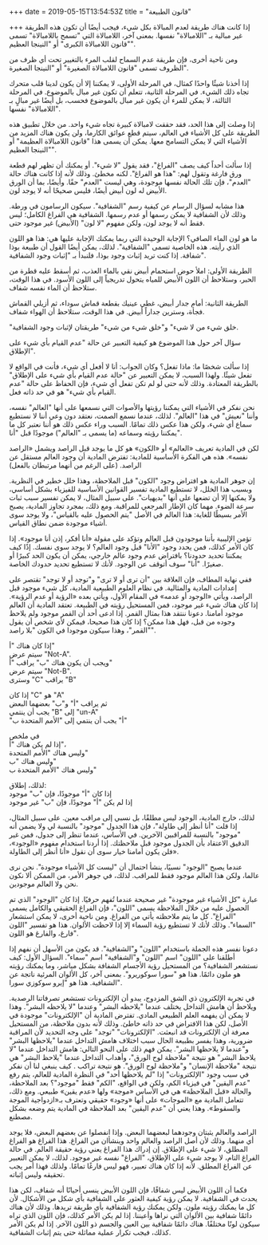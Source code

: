 +++
date = 2019-05-15T13:54:53Z
title = "قانون الطبيعة"

+++ 
إذا كانت هناك طريقة لعدم المبالاة بكل شيء، فيجب أيضًا أن تكون هذه الطريقة غير مبالية بـ "اللامبالاة" نفسها. بمعنى آخر، اللامبالاة التي "تسمح باللامبالاة" تسمى "قانون اللامبالاة الكبرى" أو "النينجا العظيم".   
   
ومن ناحية أخرى، فإن طريقة عدم السماح لقلب المرء بالتغيير تحت أي ظرف من الظروف تسمى "قانون اللامبالاة الصغيرة" أو "النينجا الصغيرة".   
   
إذا أخذنا شيئًا واحدًا كمثال، في المرحلة الأولى، لا يمكننا إلا أن يكون لدينا قلب متحرك تجاه ذلك الشيء. في المرحلة الثانية، تتعلم أن تكون غير مبال بالموضوع. في المرحلة الثالثة، لا يمكن للمرء أن يكون غير مبال بالموضوع فحسب، بل أيضًا غير مبالٍ بـ "اللامبالاة" نفسها.   
   
إذا وصلت إلى هذا الحد، فقد حققت لامبالاة كبيرة تجاه شيء واحد. من خلال تطبيق هذه الطريقة على كل الأشياء في العالم، سيتم قطع عوائق الكارما، ولن يكون هناك المزيد من الأشياء التي لا يمكن التسامح معها. يمكن أن يسمى هذا "قانون اللامبالاة العظيمة" أو "النينجا العظيم".   
   
إذا سألت أحداً كيف يصف "الفراغ"، فقد يقول "لا شيء". أو يمكنك أن تظهر لهم قطعة ورق فارغة وتقول لهم: "هذا هو الفراغ". لكنه مخطئ. وذلك لأنه إذا كانت هناك حالة "العدم"، فإن تلك الحالة نفسها موجودة، وهي ليست "العدم" حقًا. وأيضًا، بما أن الورق الأبيض له لون أبيض أيضًا، فليس صحيحًا أنه لا يوجد لون.   
   
هذا مشابه لسؤال الرسام عن كيفية رسم "الشفافية". سيكون الرسامون في ورطة. وذلك لأن الشفافية لا يمكن رسمها أو عدم رسمها. الشفافية هي الفراغ الكامل؛ ليس فقط أنه لا يوجد لون، ولكن مفهوم "لا لون" (الأبيض) غير موجود حتى.   
   
ما هو لون الماء الصافي؟ الإجابة الوحيدة التي ربما يمكنك الإجابة عليها هي: هذا هو اللون الذي رأيته. هذه الخاصية تسمى "الشفافية". لذلك، يمكن أيضًا القول أن طبيعة بوذا شفافة. إذا كنت تريد إثبات وجود بوذا، فلنبدأ بـ "إثبات وجود الشفافية".   
   
الطريقة الأولى: املأ حوض استحمام أبيض نقي بالماء العذب، ثم أسقط عليه قطرة من الحبر، وستلاحظ أن اللون الأبيض للمياه يتحول تدريجياً إلى اللون الأسود. في هذا الوقت، ستلاحظ أن الماء نفسه شفاف.   
   
الطريقة الثانية: أمام جدار أبيض، غطي عينيك بقطعة قماش سوداء، ثم أزيلي القماش فجأة، وسترين جداراً أبيض. في هذا الوقت، ستلاحظ أن الهواء شفاف.   
   
"خلق شيء من لا شيء" و"خلق شيء من شيء" طريقتان لإثبات وجود الشفافية.   
   
سؤال آخر حول هذا الموضوع هو كيفية التعبير عن حالة "عدم القيام بأي شيء على الإطلاق".   
   
إذا سألت شخصًا ما: ماذا تفعل؟ وكان الجواب: أنا لا أفعل أي شيء، فأنت في الواقع لا تفعل شيئًا. ولهذا السبب، لا يمكن التعبير عن "حالة عدم القيام بأي شيء على الإطلاق" بالطريقة المعتادة. وذلك لأنه حتى لو لم تكن تفعل أي شيء، فإن الحفاظ على حالة "عدم القيام بأي شيء" هو في حد ذاته فعل.   
   
نحن نفكر في الأشياء التي يمكننا رؤيتها والأصوات التي نسمعها على أنها "العالم" نفسه، وأننا "نعيش" في هذا "العالم". لذلك، عندما نسمع الصمت، نعتقد دون وعي أننا لا نستطيع سماع أي شيء، ولكن هذا عكس ذلك تمامًا. السبب وراء عكس ذلك هو أننا نعتبر كل ما يمكننا رؤيته وسماعه (ما يسمى بـ "العالم") موجودًا قبل "أنا".   
   
لكن في المادية تعريف «العالم» أو «الكون» هو كل ما يوجد قبل الراصد ويشمل «الراصد نفسه». هذه هي الفكرة الأساسية للمادية: تفترض المادية أن وجود العالم مستقل عن الراصد. (على الرغم من أنهما مرتبطان بالفعل)   
   
إن جوهر المادية هو افتراض وجود "الكون" قبل الملاحظة، وهذا خلل خطير في النظرية. وبسبب هذا الخلل، لا تستطيع المادية تفسير القوانين الأساسية للفيزياء بشكل أساسي، ولا يمكنها إلا أن تضعها على أنها "بديهيات". على سبيل المثال، لا يمكن تفسير سبب ثبات سرعة الضوء. مهما كان الإطار المرجعي للمراقبة. ومع ذلك، بمجرد تجاوز المادية، يصبح الأمر بسيطًا للغاية: هذا العالم في الأصل "يتم الحصول عليه بالقياس"، ولا يوجد سوى أشياء موجودة ضمن نطاق القياس.   
   
تؤمن الإليبية بأننا موجودون قبل العالم وتؤكد على مقولة «أنا أفكر، إذن أنا موجود». إذا كان الأمر كذلك، فمن يحدد وجود "الأنا" قبل وجود العالم؟ لا يوجد سوى نفسك. إذًا كيف يمكننا تحديد حدودنا؟ بافتراض عدم وجود عالم خارجي، يمكن أن يكون الحد كبيرًا أو صغيرًا. "أنا" سوف أتوقف عن الوجود. لأنك لا تستطيع تحديد حدودك الخاصة.   
   
ففي نهاية المطاف، فإن العلاقة بين "أن ترى أو لا ترى" و"توجد أو لا توجد" تقتصر على إعدادات المادية والمثالية. في نظام العلوم الطبيعية المادية، كل شيء موجود قبل الراصد، ويأتي «الوجود أو عدمه» في المقام الأول، ويأتي بعده «الرؤية أو عدم الرؤية». إذا كان هناك شيء غير موجود، فمن المستحيل رؤيته في الطبيعة. تعتقد المادية أن العالم موجود أمامنا. دعونا ننتقد هذا بمثال القمر. إذا ادعى أحد أن القمر موجود ولم يلاحظ وجوده من قبل، فهل هذا ممكن؟ إذا كان هذا صحيحا، فيمكن لأي شخص أن يقول "القمر"، وهذا سيكون موجودا في الكون "بلا راصد".   
   
إذا كان هناك "أ"     
سيتم عرض "Not-A".   
ويجب أن يكون هناك "ب" يراقب "أ"   
سيتم عرض "Not-B".   
وسترى "C" يراقب "B"   
   
إذا كان "C" هو "A"   
ثم يراقب "أ" و"ب" بعضهما البعض   
يجب أن ينتمي "B" إلى "un-A"   
"أ" يجب أن ينتمي إلى "الأمم المتحدة ب"   
   
في ملخص   
إذا لم يكن هناك "أ"،   
وليس هناك "الأمم المتحدة"   
وليس هناك "ب"   
وليس هناك "الأمم المتحدة ب"   
   
لذلك، إطلاق:   
إذا كان "أ" موجودًا، فإن "ب" موجود   
إذا لم يكن "أ" موجودًا، فإن "ب" غير موجود   
   
لذلك، خارج المادية، الوجود ليس مطلقًا، بل نسبي إلى مراقب معين. على سبيل المثال، إذا قلت "أنا أنظر إلى طاولة"، فإن هذا الجدول "موجود" بالنسبة لي ولا يضمن أنه "موجود" بالنسبة للمراقبين الآخرين. في الأساس، عندما تنظر إلى جدول، فمن غير الدقيق الاعتقاد بأن الجدول موجود قبل ملاحظتك. إذا أردنا استخدام مفهوم «الوجود»، فلن يكون أمامنا خيار سوى أن نقول «أنا أنظر إلى الطاولة».   
   
عندما يصبح "الوجود" نسبيًا، ينشأ احتمال أن "ليست كل الأشياء موجودة". نحن نرى عالما، ولكن هذا العالم موجود فقط للمراقب. لذلك، في جوهر الأمر، من الممكن ألا نكون نحن ولا العالم موجودين.   
   
عبارة "كل الأشياء غير موجودة" غير صحيحة عندما تُفهم حرفيًا. إذا كان "الوجود" الذي تم الحصول عليه من خلال الملاحظة يسمى "اللون"، فإن الفراغ الحقيقي والكامل يسمى "الفراغ". كل ما يتم ملاحظته يأتي من الفراغ. ومن ناحية أخرى، لا يمكن استشعار "السماء". وذلك لأنك لا تستطيع رؤية السماء إلا إذا لاحظت الألوان. هذا هو تفسير "اللون فارغ، والفارغ هو اللون".   
   
دعونا نفسر هذه الجملة باستخدام "اللون" و"الشفافية". قد يكون من الأسهل أن نفهم إذا أطلقنا على "اللون" اسم "اللون" و"الشفافية" اسم "سماء". السؤال الأول: كيف نستشعر الشفافية؟ من المستحيل رؤية الأجسام الشفافة بشكل مباشر، وما يمكنك رؤيته هو ملون دائمًا. هذا هو "سورا سوكوريرو". بمعنى آخر، كل الألوان المرئية ناتجة عن الشفافية. هذا هو "إيرو سوكوزي سورا".   
   
في تجربة الإلكترون ذي الشق المزدوج، يبدو أن الإلكترونات تستشعر تصرفاتنا الرصدية. ويلاحظ أن هامش التداخل يختلف عندما "يلاحظه البشر" وعندما "لا يلاحظه البشر". وهذا لا يمكن أن يفهمه العلم الطبيعي المادي. تفترض المادية أن "الإلكترونات" موجودة في الأصل، لكن هذا الافتراض في حد ذاته خاطئ. وذلك لأنه بدون ملاحظة، من المستحيل معرفة أن الإلكترونات قد انبعثت. "الإلكترونات" "توجد" على وجه التحديد لأن المراقبة ضرورية، وهذا يفسر بطبيعة الحال سبب اختلاف هامش التداخل عندما "يلاحظها البشر" و"عندما لا يلاحظها البشر". يمكن فهم ذلك على النحو التالي: هامش التداخل عندما "لا يلاحظ البشر" هو نتيجة "ملاحظة لوح الورق"، وأهداب التداخل عندما "يلاحظ البشر" هي نتيجة "ملاحظة الإنسان" و"ملاحظة لوح الورق". هو نتيجة تراكب . كيف ينبغي لنا أن نفكر في سبب وجود "الإلكترونات" إذا "لم يلاحظها أحد" في النظرة المادية للعالم، يتم رفع "عدم اليقين" في فيزياء الكم، ولكن في الواقع، "الكم" فقط "موجود"؟ بعد الملاحظة، والحالة «قبل الملاحظة» هي في الأساس «موجة» ولها «عدم يقين» طبيعي. ومع ذلك، تتعامل المادية مع «الموجات» على أنها «وجود» حقيقي وتعترف بـ«ازدواجية الموجة والسقوط». وهذا يعني أن "عدم اليقين" بعد الملاحظة في المادية يتم وضعه بشكل مصطنع.   
   
الراصد والعالم يثبتان وجودهما لبعضهما البعض. وإذا انفصلوا عن بعضهم البعض، فلا يوجد أي منهما. وذلك لأن أصل الراصد والعالم واحد وينشأان من الفراغ. هذا الفراغ هو الفراغ المطلق، لا شيء على الإطلاق. إن إدراك هذا الفراغ يعني رؤية حقيقة العالم. في حالة الفراغ التام، لا يوجد شيء على الإطلاق، "الفراغ" نفسه غير موجود. لذلك، لا يمكن التعبير عن الفراغ المطلق. لأنه إذا كان هناك تعبير، فهو ليس فارغًا تمامًا. ولذلك فهذا أمر يجب تحقيقه وليس إثباته.   
   
فكما أن اللون الأبيض ليس شفافًا، فإن اللون الأبيض ينسى أحيانًا أنه شفاف، لكن هذا يحدث في الشفافية. لا يمكن رؤية كيفية العثور على الشفافية بأي شكل من الأشكال. لأن كل ما يمكنك رؤيته ملون. ولكن يمكنك رؤية الشفافية بأي طريقة تريدها. وذلك لأن هناك دائمًا شفافية بين الألوان التي نراها وأعيننا. إذا لم يكن الأمر كذلك، فإن اللون الذي تراه سيكون لونًا مختلفًا. هناك دائمًا شفافية بين العين والجسم ذو اللون الآخر. إذا لم يكن الأمر كذلك، فيجب تكرار عملية مماثلة حتى يتم إثبات الشفافية.